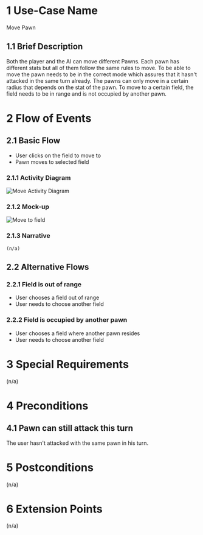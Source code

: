 # 1 Use-Case Name

Move Pawn

## 1.1 Brief Description

Both the player and the AI can move different Pawns. Each pawn has different stats but all of them follow the same rules to move. To be able to move the pawn needs to be in the correct mode which assures that it hasn't attacked in the same turn already. The pawns can only move in a certain radius that depends on the stat of the pawn. To move to a certain field, the field needs to be in range and is not occupied by another pawn.

# 2 Flow of Events

## 2.1 Basic Flow

* User clicks on the field to move to
* Pawn moves to selected field

### 2.1.1 Activity Diagram

![Move Activity Diagram](https://raw.githubusercontent.com/steiditi/Spybot-Reloaded-Doc/aee3231d385e4de7a009efe2e4497b0615e82e92/UseCases/Move_UC/ActivityDiagram.svg)

### 2.1.2 Mock-up

![Move to field](https://raw.githubusercontent.com/steiditi/Spybot-Reloaded-Doc/aee3231d385e4de7a009efe2e4497b0615e82e92/UseCases/Move_UC/MockUp.svg)

### 2.1.3 Narrative

```
(n/a)
```

## 2.2 Alternative Flows

### 2.2.1 Field is out of range

* User chooses a field out of range
* User needs to choose another field

### 2.2.2 Field is occupied by another pawn

* User chooses a field where another pawn resides
* User needs to choose another field

# 3 Special Requirements

(n/a)

# 4 Preconditions

## 4.1 Pawn can still attack this turn

The user hasn't attacked with the same pawn in his turn.

# 5 Postconditions

(n/a)

# 6 Extension Points

(n/a)